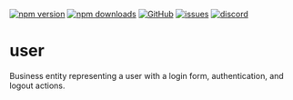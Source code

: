 [![npm version](https://img.shields.io/npm/v/@itrocks/user?logo=npm)](https://www.npmjs.org/package/@itrocks/user)
[![npm downloads](https://img.shields.io/npm/dm/@itrocks/user)](https://www.npmjs.org/package/@itrocks/user)
[![GitHub](https://img.shields.io/github/last-commit/itrocks-ts/user?color=2dba4e&label=commit&logo=github)](https://github.com/itrocks-ts/user)
[![issues](https://img.shields.io/github/issues/itrocks-ts/user)](https://github.com/itrocks-ts/user/issues)
[![discord](https://img.shields.io/discord/1314141024020467782?color=7289da&label=discord&logo=discord&logoColor=white)](https://25.re/ditr)

# user

Business entity representing a user with a login form, authentication, and logout actions.
